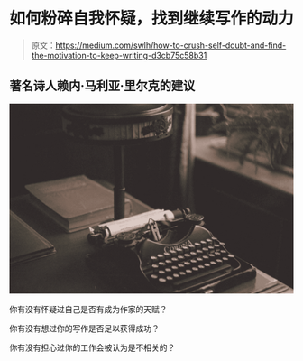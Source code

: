 # 如何粉碎自我怀疑，找到继续写作的动力

> 原文：<https://medium.com/swlh/how-to-crush-self-doubt-and-find-the-motivation-to-keep-writing-d3cb75c58b31>

## 著名诗人赖内·马利亚·里尔克的建议

![](img/c9a6a56aaedcfbb295fe4bf349eb4911.png)

你有没有怀疑过自己是否有成为作家的天赋？

你有没有想过你的写作是否足以获得成功？

你有没有担心过你的工作会被认为是不相关的？